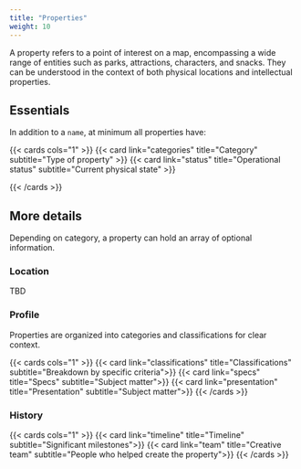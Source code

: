 ```yaml
---
title: "Properties"
weight: 10
---
```


A property refers to a point of interest on a map, encompassing a wide range of entities such as parks, attractions, characters, and snacks. They can be understood in the context of both physical locations and intellectual properties.

## Essentials
In addition to a `name`, at minimum all properties have:

{{< cards cols="1" >}}
  {{< card link="categories"  title="Category" subtitle="Type of property" >}}
{{< card link="status"  title="Operational status" subtitle="Current physical state" >}}

{{< /cards >}}


## More details

Depending on category, a property can hold an array of optional information.

### Location
TBD



### Profile

Properties are organized into categories and classifications for clear context.

{{< cards cols="1" >}}
{{< card link="classifications"  title="Classifications" subtitle="Breakdown by specific criteria">}}
{{< card link="specs"  title="Specs" subtitle="Subject matter">}}
{{< card link="presentation"  title="Presentation" subtitle="Subject matter">}}
{{< /cards >}}

### History

{{< cards cols="1" >}}
{{< card link="timeline"  title="Timeline" subtitle="Significant milestones">}}
{{< card link="team"  title="Creative team" subtitle="People who helped create the property">}}
{{< /cards >}}